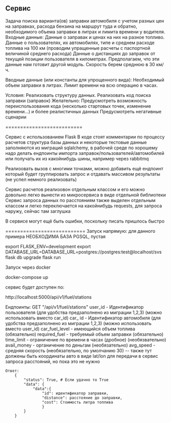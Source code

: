 ## Сервис 

Задача поиска варианта(ов) заправки автомобиля с учетом разных цен на заправках, расхода бензина на маршрут туда и обратно, необходимого объема заправки в литрах и лимита времени у водителя.
Входные данные:
Данные о заправак и ценах на них на разное топливо.
Данные о пользователях, их автомобилях, типе и среднем расходе топлива на 100 км (проводим упращенные расчеты с паспортной величиной среднего расхода)
Данные о дистанциях до заправок от текущей позиции пользователя в километрах. Предполагаем, что эти данные нам готовит другой модуль. Скорость берем среднюю в 30 км/ч.

Вводные данные (или константы для упрощенного вида):
Необходимый объем заправки в литрах.
Лимит времени на всю операцию в часах.

Условия:
Реализовать структуру данных.
Реализовать код поиска заправки (заправок)
Желательно:
Предусмотреть возможность переиспользования кода (несколько стартовых точек, изменение времени...) и более реалистичных данных
Предусмотреть негативные сценарии

==========================

Сервис с использованием Flask
В коде стоят комментарии по процессу расчетов
структура базы данных и некоторые тестовые данные заполняются из миграций sqlalchemy, в рабочей среде по хорошему надо
делать ендпоинты импорта заправок/пользователей/автомобилей или получать их из какойнибудь шины, например через rabbitmq

Реализовать вызов с многими точками, можно добавить ещё ендпоинт который будет группировать запрос и отдавать массивом результаты (не успел немного реализовать)

Сервис расчетов реализовон отдельным классом и его можно довольно легко вынести из микросервиса в виде отдельной библиотеки
Сервис запроса данных по расстояниям также выделен отдельным классом и легко переключается на какойнибудь requests, для запроса наружу, сейчас там заглушка

В сервисе могут ещё быть ошибки, поскольку писать пришлось быстро

===========================
Запуск напрямую:
для данного примера НЕОБХОДИМА БАЗА PGSQL, пустая

export FLASK_ENV=development
export DATABASE_URL=DATABASE_URL=postgres://postgres:test@localhost/svs
flask db upgrade
flask run

Запуск через docker

docker-compose up

сервис будет доступен по:

http://localhost:5000/api/v1/fuel/stations


Ендпоинты:
GET "/api/v1/fuel/stations"
    user_id - Идентификатор пользователя (для удобства предзаполнено из миграции 1,2,3) (можно использовать вместо car_id)
    car_ id - Идентификатор автомобиля (для удобства предзаполнено из миграции 1,2,3) (можно использовать вместо user_id)
    car_fuel_level - имеющийся объем топлива (обязательно)
    required_fuel - требуемый объем заправки (обязательно)
    time_limit - ограничение по времени в часах (дробное) (необязвательно)
    avail_money - органичение по деньгам (необязательно)
    avg_speed - средняя скорость (необязательно, по умолчанию 30)
    -- также тут должены быть координаты авто в виде lat/lon для передачи в сервис запроса расстояний, но пока это не нужно
    
    Ответ:
        {
            "status": True, # Если удачно то True
            "data": {
                "data":{
                    "id": идентификатор заправки,
                    "distance": расстояние до заправки,
                    "cost": Стоимость литра топлива
                    }
            } 
        }
    
   
    


    